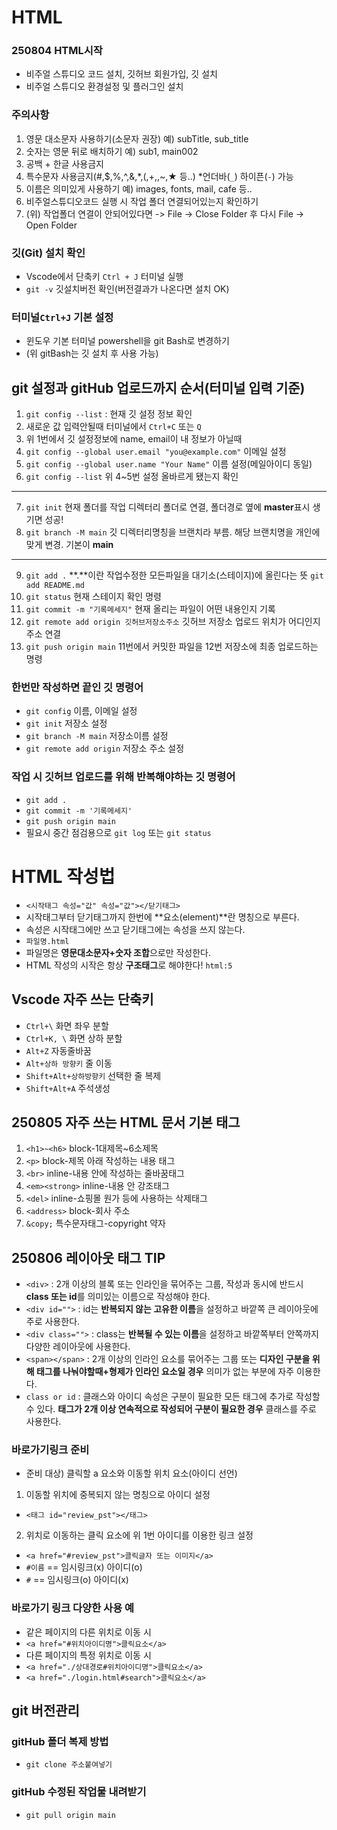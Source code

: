 # HTML
### 250804 HTML시작
* 비주얼 스튜디오 코드 설치, 깃허브 회원가입, 깃 설치
* 비주얼 스튜디오 환경설정 및 플러그인 설치
### 주의사항
1. 영문 대소문자 사용하기(소문자 권장) 예) subTitle, sub_title
2. 숫자는 영문 뒤로 배치하기 예) sub1, main002
3. 공백 + 한글 사용금지
4. 특수문자 사용금지(#,$,%,^,&,*,(,+,\,~,★ 등..) *언더바(`_`) 하이픈(`-`) 가능
5. 이름은 의미있게 사용하기 예) images, fonts, mail, cafe 등..
6. 비주얼스튜디오코드 실행 시 작업 폴더 연결되어있는지 확인하기
7. (위) 작업폴더 연결이 안되어있다면 -> File -> Close Folder 후 다시 File -> Open Folder
### 깃(Git) 설치 확인
* Vscode에서 단축키 `Ctrl + J` 터미널 실행
* `git -v` 깃설치버전 확인(버전결과가 나온다면 설치 OK)
### 터미널`Ctrl+J` 기본 설정
* 윈도우 기본 터미널 powershell을 git Bash로 변경하기
* (위 gitBash는 깃 설치 후 사용 가능)
## git 설정과 gitHub 업로드까지 순서(터미널 입력 기준)
1. `git config --list` : 현재 깃 설정 정보 확인
2. 새로운 값 입력안될때 터미널에서 `Ctrl+C` 또는 `Q`
3. 위 1번에서 깃 설정정보에 name, email이 내 정보가 아닐때
4. `git config --global user.email "you@example.com"` 이메일 설정
5. `git config --global user.name "Your Name"` 이름 설정(메일아이디 동일)
6. `git config --list` 위 4~5번 설정 올바르게 됐는지 확인
---
7. `git init` 현재 폴더를 작업 디렉터리 폴더로 연결, 폴더경로 옆에 **master**표시 생기면 성공!
8. `git branch -M main` 깃 디렉터리명칭을 브랜치라 부름. 해당 브랜치명을 개인에 맞게 변경. 기본이 **main**
---
9. `git add .` **.**이란 작업수정한 모든파일을 대기소(스테이지)에 올린다는 뜻 `git add README.md`
10. `git status` 현재 스테이지 확인 명령
11. `git commit -m "기록메세지"` 현재 올리는 파일이 어떤 내용인지 기록
12. `git remote add origin 깃허브저장소주소` 깃허브 저장소 업로드 위치가 어디인지 주소 연결
13. `git push origin main` 11번에서 커밋한 파일을 12번 저장소에 최종 업로드하는 명령
### 한번만 작성하면 끝인 깃 명령어
* `git config` 이름, 이메일 설정
* `git init` 저장소 설정
* `git branch -M main` 저장소이름 설정
* `git remote add origin` 저장소 주소 설정
### 작업 시 깃허브 업로드를 위해 반복해야하는 깃 명령어
* `git add .`
* `git commit -m '기록메세지'`
* `git push origin main`
* 필요시 중간 점검용으로 `git log` 또는 `git status`
# HTML 작성법
* `<시작태그 속성="값" 속성="값"></닫기태그>`
* 시작태그부터 닫기태그까지 한번에 **요소(element)**란 명칭으로 부른다.
* 속성은 시작태그에만 쓰고 닫기태그에는 속성을 쓰지 않는다.
* `파일명.html`
* 파일명은 **영문대소문자+숫자 조합**으로만 작성한다.
* HTML 작성의 시작은 항상 **구조태그**로 해야한다! `html:5`
## Vscode 자주 쓰는 단축키
* `Ctrl+\` 화면 좌우 분할
* `Ctrl+K, \` 화면 상하 분할
* `Alt+Z` 자동줄바꿈
* `Alt+상하 방향키` 줄 이동
* `Shift+Alt+상하방향키` 선택한 줄 복제
* `Shift+Alt+A` 주석생성
## 250805 자주 쓰는 HTML 문서 기본 태그
1. `<h1>~<h6>` block-1대제목~6소제목
2. `<p>` block-제목 아래 작성하는 내용 태그
3. `<br>` inline-내용 안에 작성하는 줄바꿈태그
4. `<em><strong>` inline-내용 안 강조태그
5. `<del>` inline-쇼핑몰 원가 등에 사용하는 삭제태그
6. `<address>` block-회사 주소
7. `&copy;` 특수문자태그-copyright 약자
## 250806 레이아웃 태그 TIP
* `<div>` : 2개 이상의 블록 또는 인라인을 묶어주는 그룹, 작성과 동시에 반드시 **class 또는 id**를 의미있는 이름으로 작성해야 한다.
* `<div id="">` : id는 **반복되지 않는 고유한 이름**을 설정하고 바깥쪽 큰 레이아웃에 주로 사용한다.
* `<div class="">` : class는 **반복될 수 있는 이름**을 설정하고 바깥쪽부터 안쪽까지 다양한 레이아웃에 사용한다.
* `<span></span>` : 2개 이상의 인라인 요소를 묶어주는 그룹 또는 **디자인 구분을 위해 태그를 나눠야할때+형제가 인라인 요소일 경우** 의미가 없는 부분에 자주 이용한다. 
* `class or id` : 클래스와 아이디 속성은 구분이 필요한 모든 태그에 추가로 작성할 수 있다. **태그가 2개 이상 연속적으로 작성되어 구분이 필요한 경우** 클래스를 주로 사용한다.
### 바로가기링크 준비
* 준비 대상) 클릭할 a 요소와 이동할 위치 요소(아이디 선언)
1. 이동할 위치에 중복되지 않는 명칭으로 아이디 설정
* `<태그 id="review_pst"></태그>`
2. 위치로 이동하는 클릭 요소에 위 1번 아이디를 이용한 링크 설정
* `<a href="#review_pst">클릭글자 또는 이미지</a>`
* `#이름` == 임시링크(x) 아이디(o)
* `#` == 임시링크(o) 아이디(x)
### 바로가기 링크 다양한 사용 예
* 같은 페이지의 다른 위치로 이동 시
* `<a href="#위치아이디명">클릭요소</a>` 
* 다른 페이지의 특정 위치로 이동 시
* `<a href="./상대경로#위치아이디명">클릭요소</a>` 
* `<a href="./login.html#search">클릭요소</a>` 
## git 버전관리
### gitHub 폴더 복제 방법 
* `git clone 주소붙여넣기`
### gitHub 수정된 작업물 내려받기
* `git pull origin main`
